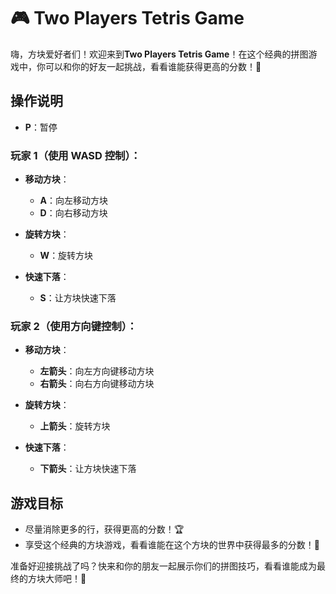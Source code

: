 # 🎮 Two Players Tetris Game

嗨，方块爱好者们！欢迎来到**Two Players Tetris Game**！在这个经典的拼图游戏中，你可以和你的好友一起挑战，看看谁能获得更高的分数！🧩

## 操作说明

- **P**：暂停

### 玩家 1（使用 WASD 控制）：
- **移动方块**：
  - **A**：向左移动方块
  - **D**：向右移动方块

- **旋转方块**：
  - **W**：旋转方块

- **快速下落**：
  - **S**：让方块快速下落

### 玩家 2（使用方向键控制）：
- **移动方块**：
  - **左箭头**：向左方向键移动方块
  - **右箭头**：向右方向键移动方块

- **旋转方块**：
  - **上箭头**：旋转方块

- **快速下落**：
  - **下箭头**：让方块快速下落

## 游戏目标

- 尽量消除更多的行，获得更高的分数！🏆
- 享受这个经典的方块游戏，看看谁能在这个方块的世界中获得最多的分数！🌟

准备好迎接挑战了吗？快来和你的朋友一起展示你们的拼图技巧，看看谁能成为最终的方块大师吧！🎉
